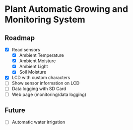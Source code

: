 # Plant Automatic Growing and Monitoring System

## Roadmap

- [X] Read sensors
  - [X] Ambient Temperature
  - [X] Ambient Moisture
  - [X] Ambient Light
  - [X] Soil Moisture
- [X] LCD with custom characters
- [ ] Show sensor information on LCD
- [ ] Data logging with SD Card
- [ ] Web page (monitoring/data logging)

## Future

- [ ] Automatic water irrigation 
